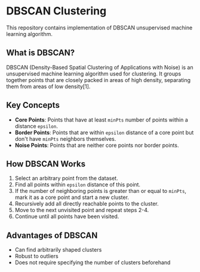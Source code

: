 # DBSCAN Clustering

This repository contains implementation of DBSCAN unsupervised machine learning algorithm.

## What is DBSCAN?

DBSCAN (Density-Based Spatial Clustering of Applications with Noise) is an unsupervised machine learning algorithm used for clustering. It groups together points that are closely packed in areas of high density, separating them from areas of low density[1].

## Key Concepts

- **Core Points**: Points that have at least `minPts` number of points within a distance `epsilon`.
- **Border Points**: Points that are within `epsilon` distance of a core point but don't have `minPts` neighbors themselves.
- **Noise Points**: Points that are neither core points nor border points.

## How DBSCAN Works

1. Select an arbitrary point from the dataset.
2. Find all points within `epsilon` distance of this point.
3. If the number of neighboring points is greater than or equal to `minPts`, mark it as a core point and start a new cluster.
4. Recursively add all directly reachable points to the cluster.
5. Move to the next unvisited point and repeat steps 2-4.
6. Continue until all points have been visited.

## Advantages of DBSCAN

- Can find arbitrarily shaped clusters
- Robust to outliers
- Does not require specifying the number of clusters beforehand
